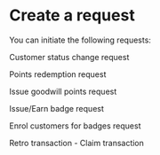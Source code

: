 # Create a request

You can initiate the following requests:

Customer status change request

Points redemption request

Issue goodwill points request

Issue/Earn badge request

Enrol customers for badges request

Retro transaction - Claim transaction